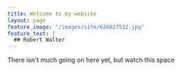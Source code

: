 ```yaml
---
title: Welcome to my website
layout: page
feature_image: "/images/site/626827532.jpg"
feature_text: |
  ## Robert Walter
---
```


There isn't much going on here yet, but watch this space
